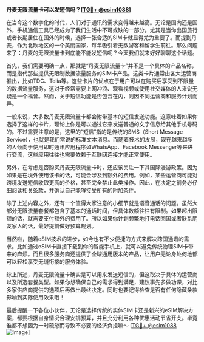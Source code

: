 **丹麦无限流量卡可以发短信吗？[[TG💪+ @esim1088](https://t.me/s/esim1088)]**

在当今这个数字化的时代，人们对于通讯的需求变得越来越高。无论是国内还是国外，手机通信工具已经成为了我们生活中不可或缺的一部分。尤其是当你出国旅行或者长期居住在国外的时候，选择一张合适的SIM卡就显得尤为重要了。而提到丹麦，作为北欧地区的一个美丽国家，每年吸引着无数游客和留学生前往。那么问题来了：丹麦的无限流量卡到底能不能发短信呢？今天我们就来好好聊聊这个话题。

首先，我们需要明确一点，那就是“丹麦无限流量卡”并不是一个具体的产品名称，而是指代那些提供无限制数据流量服务的SIM卡产品。这类卡片通常由各大运营商推出，比如TDC、Telia等。这些卡片的优点在于用户可以在购买后享受到不限量的数据流量服务，这对于经常需要上网冲浪、观看视频或使用社交媒体的人来说无疑是一个福音。然而，关于短信功能是否包含在内，则因不同运营商和服务计划而异。

一般来说，大多数丹麦无限流量卡都会附带基本的短信发送功能。这意味着如果你选择了这样的卡片，理论上你是可以通过它来发送普通的文字信息给其他手机号码的。不过需要注意的是，这里的“短信”指的是传统的SMS（Short Message Service），也就是我们常说的标准文本消息。而随着技术的发展，现在越来越多的人倾向于使用即时通讯应用程序如WhatsApp、Facebook Messenger等来进行交流，这些应用往往也需要依赖于互联网连接才能正常使用。

另外，在考虑是否购买丹麦无限流量卡时，还应该关注一下其国际漫游政策。因为如果是在境外使用该卡的话，可能会涉及到额外的费用。例如，某些运营商可能对跨境发送短信收取更高的价格，甚至完全禁止此类操作。因此，在决定之前务必仔细阅读相关条款，并确认自己能够接受所有的附加条件。

除了上述内容之外，还有一个值得大家注意的小细节就是语音通话的问题。虽然大部分无限流量套餐都包含了基本的通话时间，但具体数额往往有限制。如果超出限额的话，就需要支付额外的费用了。所以如果你计划频繁地打电话回国或者联系朋友家人的话，最好提前做好预算规划。

当然啦，随着eSIM技术的进步，如今也有不少便捷的方式来解决跨国通讯的需求。比如通过eSIM卡直接下载到你的智能手机上，就可以避免传统物理SIM卡带来的麻烦。而且很多服务商还提供了全球通用版本的产品，让用户无论身处何地都可以轻松享受无缝衔接的服务体验。

综上所述，丹麦无限流量卡确实是可以用来发送短信的，但这取决于具体的运营商以及所选套餐类型。如果你想确保自己的需求得到满足，建议事先多做功课，对比多家供应商提供的选项后再做出最终决定。同时也要记得检查是否有任何隐藏条款影响到实际使用效果哦！

最后提醒一下各位小伙伴，无论是选择传统的实体SIM卡还是新兴的eSIM解决方案，都要根据自身情况合理安排预算，并且充分利用各种优惠活动节省开支。毕竟谁都不想因为一时疏忽而导致不必要的经济负担嘛～ [[TG💪+ @esim1088](https://t.me/s/esim1088) ![Image](https://i.postimg.cc/4NQfJmqS/Snipaste-2025-05-13-00-14-12.png)]